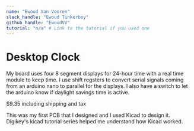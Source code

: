```yaml
---
name: "Ewoud Van Vooren"
slack_handle: "Ewoud Tinkerboy"
github_handle: "EwoudVV"
tutorial: "n/a" # Link to the tutorial if you used one
---
```


# Desktop Clock

<!-- Describe your board in 2-3 sentences. What are you making? What will it do? -->
My board uses four 8 segment displays for 24-hour time with a real time module to keep time. I use shift regsters to convert serial signals coming from an 
arduino nano to parallel for the displays. I also have a switch to let the arduino know if daylight savings time is active.

<!-- How much is it going to cost? -->
$9.35 including shipping and tax

<!-- Tell us a little bit about your design process. What were some challenges? What helped? ***Totally optional*** -->
This was my first PCB that I designed and I used Kicad to design it. Digikey's kicad tutorial series helped me understand how Kicad worked.
